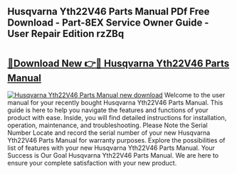 ## Husqvarna Yth22V46 Parts Manual PDf Free Download - Part-8EX Service Owner Guide - User Repair Edition rzZBq

# <h2><a href="http://bc15809.oget.top/?id=Husqvarna+Yth22V46+Parts+Manual">🔗Download New 👉🔴 Husqvarna Yth22V46 Parts Manual</a></h2>

[![Husqvarna Yth22V46 Parts Manual new download](https://i.imgur.com/5g1atiW.png)](http://bc15809.oget.top/?id=Husqvarna+Yth22V46+Parts+Manual)
Welcome to the user manual for your recently bought Husqvarna Yth22V46 Parts Manual. This guide is here to help you navigate the features and functions of your product with ease. Inside, you will find detailed instructions for installation, operation, maintenance, and troubleshooting. Please Note the Serial Number Locate and record the serial number of your new Husqvarna Yth22V46 Parts Manual for warranty purposes. Explore the possibilities of list of features with your new Husqvarna Yth22V46 Parts Manual. Your Success is Our Goal Husqvarna Yth22V46 Parts Manual. We are here to ensure your complete satisfaction with your new product.
